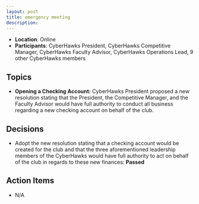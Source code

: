 ```yaml
---
layout: post
title: emergency meeting
description: 
---
```


* **Location**: Online
* **Participants**: CyberHawks President, CyberHawks Competitive Manager, CyberHawks Faculty Advisor, CyberHawks Operations Lead, 9 other CyberHawks members

## Topics
* **Opening a Checking Account:** CyberHawks President proposed a new resolution stating that the President, the Competitive Manager, and the Faculty Advisor would have full authority to conduct all business regarding a new checking account on behalf of the club.

## Decisions
- Adopt the new resolution stating that a checking account would be created for the club and that the three aforementioned leadership members of the CyberHawks would have full authority to act on behalf of the club in regards to these new finances: **Passed**

## Action Items
- N/A
